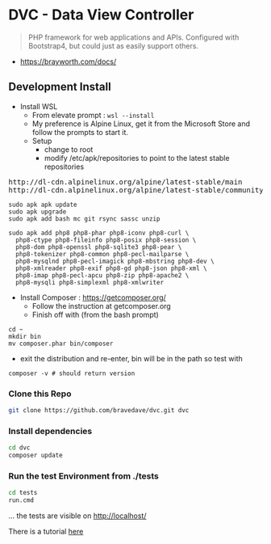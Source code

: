 # DVC - Data View Controller

> PHP framework for web applications and APIs.
Configured with Bootstrap4, but could just as easily support others.

* <https://brayworth.com/docs/>

## Development Install

* Install WSL
  * From elevate prompt : `wsl --install`
  * My preference is Alpine Linux, get it from the Microsoft Store and follow the prompts to start it.
  * Setup
    * change to root
    * modify /etc/apk/repositories to point to the latest stable repositories

<pre>
http://dl-cdn.alpinelinux.org/alpine/latest-stable/main
http://dl-cdn.alpinelinux.org/alpine/latest-stable/community
</pre>

```
sudo apk apk update
sudo apk upgrade
sudo apk add bash mc git rsync sassc unzip

sudo apk add php8 php8-phar php8-iconv php8-curl \
  php8-ctype php8-fileinfo php8-posix php8-session \
  php8-dom php8-openssl php8-sqlite3 php8-pear \
  php8-tokenizer php8-common php8-pecl-mailparse \
  php8-mysqlnd php8-pecl-imagick php8-mbstring php8-dev \
  php8-xmlreader php8-exif php8-gd php8-json php8-xml \
  php8-imap php8-pecl-apcu php8-zip php8-apache2 \
  php8-mysqli php8-simplexml php8-xmlwriter
```

* Install Composer : <https://getcomposer.org/>
  * Follow the instruction at getcomposer.org
  * Finish off with (from the bash prompt)
```
cd ~
mkdir bin
mv composer.phar bin/composer
```
* exit the distribution and re-enter, bin will be in the path so test with
```
composer -v # should return version
```

### Clone this Repo

```bash
git clone https://github.com/bravedave/dvc.git dvc
```

### Install dependencies

```bash
cd dvc
composer update
```

### Run the test Environment from ./tests

```bash
cd tests
run.cmd
```

... the tests are visible on <http://localhost/>

There is a tutorial [here](src/dvc/views/docs/risorsa.md)
